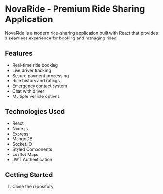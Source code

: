 # NovaRide - Premium Ride Sharing Application

NovaRide is a modern ride-sharing application built with React that provides a seamless experience for booking and managing rides.

## Features

- Real-time ride booking
- Live driver tracking
- Secure payment processing
- Ride history and ratings
- Emergency contact system
- Chat with driver
- Multiple vehicle options

## Technologies Used

- React
- Node.js
- Express
- MongoDB
- Socket.IO
- Styled Components
- Leaflet Maps
- JWT Authentication

## Getting Started

1. Clone the repository:
